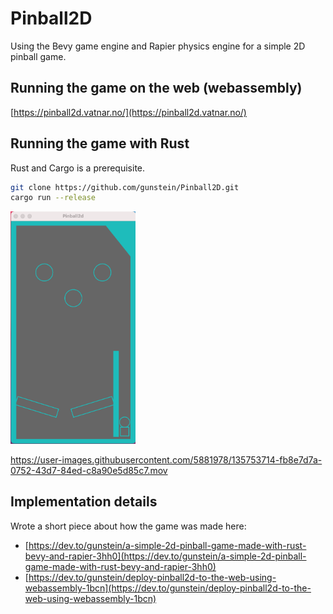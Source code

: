 # Pinball2D
Using the Bevy game engine and Rapier physics engine for a simple 2D pinball game.

## Running the game on the web (webassembly)
[https://pinball2d.vatnar.no/](https://pinball2d.vatnar.no/)

## Running the game with Rust
Rust and Cargo is a prerequisite.
```Bash
git clone https://github.com/gunstein/Pinball2D.git
cargo run --release
```

<img src="/Screenshot_pinball2d.png?raw=true" width="200">

https://user-images.githubusercontent.com/5881978/135753714-fb8e7d7a-0752-43d7-84ed-c8a90e5d85c7.mov

## Implementation details
Wrote a short piece about how the game was made here: 
- [https://dev.to/gunstein/a-simple-2d-pinball-game-made-with-rust-bevy-and-rapier-3hh0](https://dev.to/gunstein/a-simple-2d-pinball-game-made-with-rust-bevy-and-rapier-3hh0)
- [https://dev.to/gunstein/deploy-pinball2d-to-the-web-using-webassembly-1bcn](https://dev.to/gunstein/deploy-pinball2d-to-the-web-using-webassembly-1bcn)
